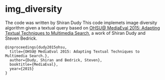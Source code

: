 # img_diversity
The code was written by Shiran Dudy
This code implemets image diversity algorithm given a textual query based on [OHSU@ MediaEval 2015: Adapting Textual Techniques to Multimedia Search](http://ceur-ws.org/Vol-1436/Paper24.pdf), a work of Shiran Dudy and Steven Bedrick.


```
@inproceedings{dudy2015ohsu,
  title={OHSU@ MediaEval 2015: Adapting Textual Techniques to Multimedia Search.},
  author={Dudy, Shiran and Bedrick, Steven},
  booktitle={MediaEval},
  year={2015}
}
```
